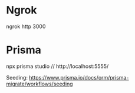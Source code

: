 # Ngrok

ngrok http 3000

# Prisma

npx prisma studio // http://localhost:5555/

Seeding: https://www.prisma.io/docs/orm/prisma-migrate/workflows/seeding
